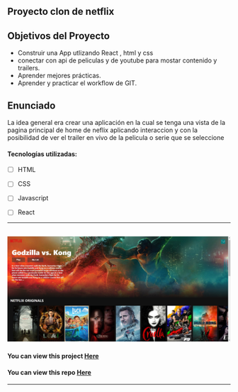 ## Proyecto clon de netflix

## Objetivos del Proyecto

- Construir una App utlizando React , html y css
-  conectar con api de peliculas y de youtube para mostar contenido y trailers.
- Aprender mejores prácticas.
- Aprender y practicar el workflow de GIT.



## Enunciado

La idea general era crear una aplicación en la cual se tenga una vista de la pagina principal de home de neflix aplicando interaccion y con la posibilidad de ver el trailer en vivo de la pelicula o serie que se seleccione






#### Tecnologías utilizadas:
- [ ] HTML
- [ ] CSS
- [ ] Javascript
- [ ] React


---
[<img alt="" src="https://github.com/jesusegg/Jesusegg/blob/main/img/netflix-clone.jpg" />](https://netflix-clone-f490a.web.app/)
---
#### You can view this project [Here](https://netflix-clone-f490a.web.app/) 
#### You can view this repo [Here](https://github.com/jesusegg/netflix-clone) 

---  
